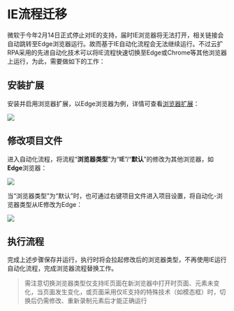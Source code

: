 # IE流程迁移

微软于今年2月14日正式停止对IE的支持，届时IE浏览器将无法打开，相关链接会自动跳转至Edge浏览器运行。故而基于IE自动化流程会无法继续运行。不过云扩RPA采用的先进自动化技术可以将IE流程快速切换至Edge或Chrome等其他浏览器上运行，为此，需要做如下的工作：


## 安装扩展

安装并启用浏览器扩展，以Edge浏览器为例，详情可查看[浏览器扩展](https://academy.encoo.com/zh-cn/wiki/Studio/Extensions/EdgeExtension.md)：

![](https://docimages.blob.core.chinacloudapi.cn/images/DX/DevGuide/lcqy-00001.png)</br>


## 修改项目文件

进入自动化流程，将流程“**浏览器类型**”为“**IE**”/“**默认**”的修改为其他浏览器，如**Edge**浏览器：

![](https://docimages.blob.core.chinacloudapi.cn/images/DX/DevGuide/lcqy-00002.png)</br>

当“浏览器类型”为“默认”时，也可通过右键项目文件进入项目设置，将自动化-浏览器类型从IE修改为Edge：

![](https://docimages.blob.core.chinacloudapi.cn/images/DX/DevGuide/lcqy-00003.png)</br>



## 执行流程

完成上述步骤保存并运行，执行时将会拉起修改后的浏览器类型，不再使用IE运行自动化流程，完成浏览器流程替换工作。



> 需注意切换浏览器类型仅支持IE页面在新浏览器中打开时页面、元素未变化，当页面发生变化，或页面采用仅IE支持的特殊技术（如模态框）时，切换后仍需修改、重新录制元素后才能正确运行
